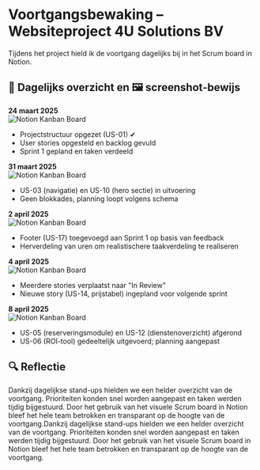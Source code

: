 # Voortgangsbewaking – Websiteproject 4U Solutions BV

Tijdens het project hield ik de voortgang dagelijks bij in het Scrum board in Notion.

## 📆 Dagelijks overzicht en 🖼️ screenshot-bewijs

**24 maart 2025**  
![Notion Kanban Board](../bronnen/kanban-board.png)  
- Projectstructuur opgezet (US-01) ✔  
- User stories opgesteld en backlog gevuld  
- Sprint 1 gepland en taken verdeeld

**31 maart 2025**  
![Notion Kanban Board](../bronnen/kanban-board-2.png)  
- US-03 (navigatie) en US-10 (hero sectie) in uitvoering  
- Geen blokkades, planning loopt volgens schema

**2 april 2025**  
![Notion Kanban Board](../bronnen/kanban-board-3.png)  
- Footer (US-17) toegevoegd aan Sprint 1 op basis van feedback  
- Herverdeling van uren om realistischere taakverdeling te realiseren

**4 april 2025**  
![Notion Kanban Board](../bronnen/kanban-board-4.png)  
- Meerdere stories verplaatst naar "In Review"  
- Nieuwe story (US-14, prijstabel) ingepland voor volgende sprint

**8 april 2025**  
![Notion Kanban Board](../bronnen/kanban-board-5.png)  
- US-05 (reserveringsmodule) en US-12 (dienstenoverzicht) afgerond  
- US-06 (ROI-tool) gedeeltelijk uitgevoerd; planning aangepast

## 🔍 Reflectie

Dankzij dagelijkse stand-ups hielden we een helder overzicht van de voortgang. Prioriteiten konden snel worden aangepast en taken werden tijdig bijgestuurd. Door het gebruik van het visuele Scrum board in Notion bleef het hele team betrokken en transparant op de hoogte van de voortgang.Dankzij dagelijkse stand-ups hielden we een helder overzicht van de voortgang. Prioriteiten konden snel worden aangepast en taken werden tijdig bijgestuurd. Door het gebruik van het visuele Scrum board in Notion bleef het hele team betrokken en transparant op de hoogte van de voortgang.